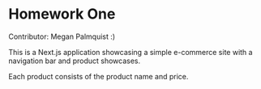 <h1>Homework One</h1>
<p>Contributor: Megan Palmquist :)</p>
<p>This is a Next.js application showcasing a simple e-commerce site with a navigation bar and product showcases.

Each product consists of the product name and price.
</p>